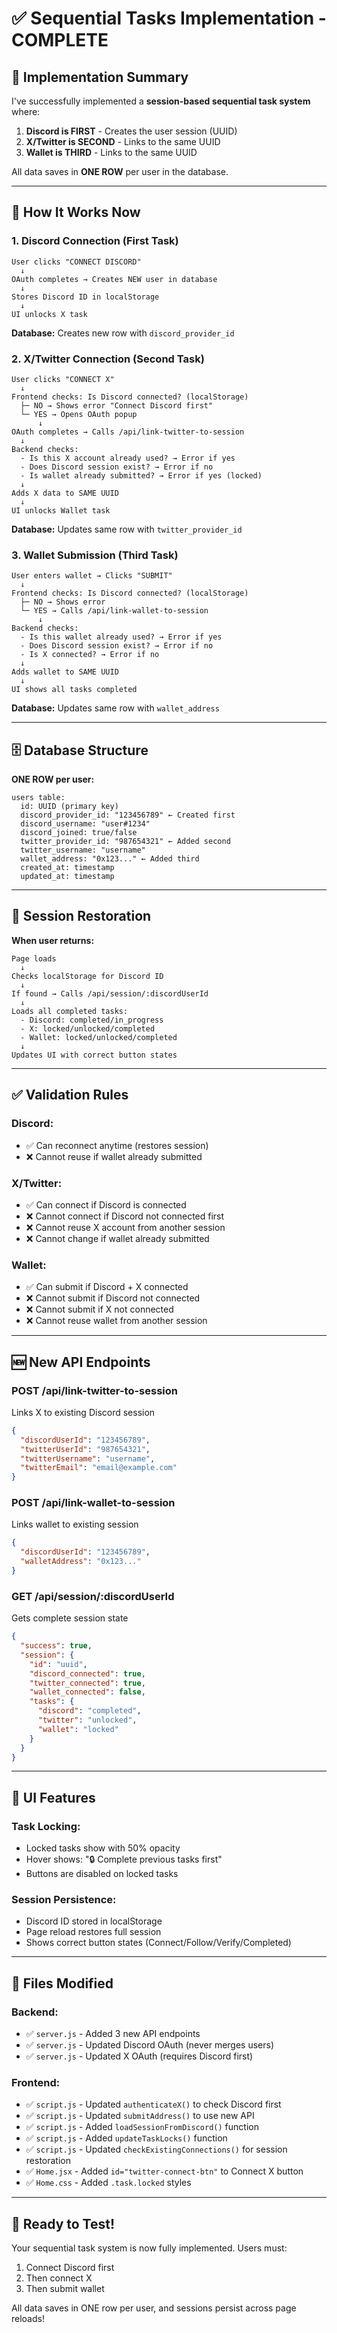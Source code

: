 # ✅ Sequential Tasks Implementation - COMPLETE

## 🎯 Implementation Summary

I've successfully implemented a **session-based sequential task system** where:

1. **Discord is FIRST** - Creates the user session (UUID)
2. **X/Twitter is SECOND** - Links to the same UUID
3. **Wallet is THIRD** - Links to the same UUID

All data saves in **ONE ROW** per user in the database.

---

## 🔄 How It Works Now

### **1. Discord Connection (First Task)**
```
User clicks "CONNECT DISCORD"
  ↓
OAuth completes → Creates NEW user in database
  ↓
Stores Discord ID in localStorage
  ↓
UI unlocks X task
```

**Database:** Creates new row with `discord_provider_id`

### **2. X/Twitter Connection (Second Task)**
```
User clicks "CONNECT X"
  ↓
Frontend checks: Is Discord connected? (localStorage)
  ├─ NO → Shows error "Connect Discord first"
  └─ YES → Opens OAuth popup
      ↓
OAuth completes → Calls /api/link-twitter-to-session
  ↓
Backend checks:
  - Is this X account already used? → Error if yes
  - Does Discord session exist? → Error if no
  - Is wallet already submitted? → Error if yes (locked)
  ↓
Adds X data to SAME UUID
  ↓
UI unlocks Wallet task
```

**Database:** Updates same row with `twitter_provider_id`

### **3. Wallet Submission (Third Task)**
```
User enters wallet → Clicks "SUBMIT"
  ↓
Frontend checks: Is Discord connected? (localStorage)
  ├─ NO → Shows error
  └─ YES → Calls /api/link-wallet-to-session
      ↓
Backend checks:
  - Is this wallet already used? → Error if yes
  - Does Discord session exist? → Error if no
  - Is X connected? → Error if no
  ↓
Adds wallet to SAME UUID
  ↓
UI shows all tasks completed
```

**Database:** Updates same row with `wallet_address`

---

## 🗄️ Database Structure

**ONE ROW per user:**
```
users table:
  id: UUID (primary key)
  discord_provider_id: "123456789" ← Created first
  discord_username: "user#1234"
  discord_joined: true/false
  twitter_provider_id: "987654321" ← Added second
  twitter_username: "username"
  wallet_address: "0x123..." ← Added third
  created_at: timestamp
  updated_at: timestamp
```

---

## 🔐 Session Restoration

**When user returns:**
```
Page loads
  ↓
Checks localStorage for Discord ID
  ↓
If found → Calls /api/session/:discordUserId
  ↓
Loads all completed tasks:
  - Discord: completed/in_progress
  - X: locked/unlocked/completed
  - Wallet: locked/unlocked/completed
  ↓
Updates UI with correct button states
```

---

## ✅ Validation Rules

### **Discord:**
- ✅ Can reconnect anytime (restores session)
- ❌ Cannot reuse if wallet already submitted

### **X/Twitter:**
- ✅ Can connect if Discord is connected
- ❌ Cannot connect if Discord not connected first
- ❌ Cannot reuse X account from another session
- ❌ Cannot change if wallet already submitted

### **Wallet:**
- ✅ Can submit if Discord + X connected
- ❌ Cannot submit if Discord not connected
- ❌ Cannot submit if X not connected
- ❌ Cannot reuse wallet from another session

---

## 🆕 New API Endpoints

### **POST /api/link-twitter-to-session**
Links X to existing Discord session
```json
{
  "discordUserId": "123456789",
  "twitterUserId": "987654321",
  "twitterUsername": "username",
  "twitterEmail": "email@example.com"
}
```

### **POST /api/link-wallet-to-session**
Links wallet to existing session
```json
{
  "discordUserId": "123456789",
  "walletAddress": "0x123..."
}
```

### **GET /api/session/:discordUserId**
Gets complete session state
```json
{
  "success": true,
  "session": {
    "id": "uuid",
    "discord_connected": true,
    "twitter_connected": true,
    "wallet_connected": false,
    "tasks": {
      "discord": "completed",
      "twitter": "unlocked",
      "wallet": "locked"
    }
  }
}
```

---

## 🎨 UI Features

### **Task Locking:**
- Locked tasks show with 50% opacity
- Hover shows: "🔒 Complete previous tasks first"
- Buttons are disabled on locked tasks

### **Session Persistence:**
- Discord ID stored in localStorage
- Page reload restores full session
- Shows correct button states (Connect/Follow/Verify/Completed)

---

## 📝 Files Modified

### Backend:
- ✅ `server.js` - Added 3 new API endpoints
- ✅ `server.js` - Updated Discord OAuth (never merges users)
- ✅ `server.js` - Updated X OAuth (requires Discord first)

### Frontend:
- ✅ `script.js` - Updated `authenticateX()` to check Discord first
- ✅ `script.js` - Updated `submitAddress()` to use new API
- ✅ `script.js` - Added `loadSessionFromDiscord()` function
- ✅ `script.js` - Added `updateTaskLocks()` function
- ✅ `script.js` - Updated `checkExistingConnections()` for session restoration
- ✅ `Home.jsx` - Added `id="twitter-connect-btn"` to Connect X button
- ✅ `Home.css` - Added `.task.locked` styles

---

## 🚀 Ready to Test!

Your sequential task system is now fully implemented. Users must:
1. Connect Discord first
2. Then connect X
3. Then submit wallet

All data saves in ONE row per user, and sessions persist across page reloads!
